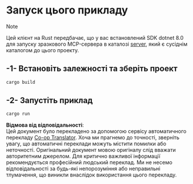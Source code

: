 <!--
CO_OP_TRANSLATOR_METADATA:
{
  "original_hash": "e3813a6ea19657d0cff0c2d1a1ffd324",
  "translation_date": "2025-08-18T23:47:20+00:00",
  "source_file": "03-GettingStarted/02-client/solution/rust/README.md",
  "language_code": "uk"
}
-->
# Запуск цього прикладу

> [!NOTE]
> Цей клієнт на Rust передбачає, що у вас встановлений SDK dotnet 8.0 для запуску зразкового MCP-сервера в каталозі [server](../../../../../../03-GettingStarted/02-client/solution/server), який є сусіднім каталогом до цього проекту.

## -1- Встановіть залежності та зберіть проект

```bash
cargo build
```

## -2- Запустіть приклад

```bash
cargo run
```

**Відмова від відповідальності**:  
Цей документ було перекладено за допомогою сервісу автоматичного перекладу [Co-op Translator](https://github.com/Azure/co-op-translator). Хоча ми прагнемо до точності, зверніть увагу, що автоматичні переклади можуть містити помилки або неточності. Оригінальний документ мовою оригіналу слід вважати авторитетним джерелом. Для критично важливої інформації рекомендується професійний людський переклад. Ми не несемо відповідальності за будь-які непорозуміння або неправильні тлумачення, що виникли внаслідок використання цього перекладу.